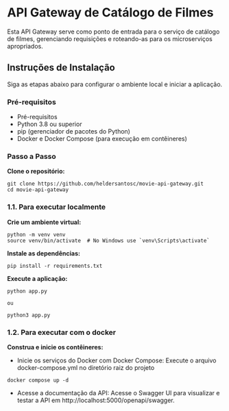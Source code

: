 # API Gateway de Catálogo de Filmes
Esta API Gateway serve como ponto de entrada para o serviço de catálogo de filmes, gerenciando requisições e roteando-as para os microserviços apropriados.

## Instruções de Instalação
Siga as etapas abaixo para configurar o ambiente local e iniciar a aplicação.

### Pré-requisitos

- Pré-requisitos
- Python 3.8 ou superior
- pip (gerenciador de pacotes do Python)
- Docker e Docker Compose (para execução em contêineres)


### Passo a Passo

**Clone o repositório:**

```
git clone https://github.com/heldersantosc/movie-api-gateway.git
cd movie-api-gateway
```

### 1.1. Para executar localmente ###
**Crie um ambiente virtual:**
```
python -m venv venv
source venv/bin/activate  # No Windows use `venv\Scripts\activate`
```

**Instale as dependências:**
```
pip install -r requirements.txt
```

**Execute a aplicação:**
```
python app.py

ou

python3 app.py
```


### 1.2. Para executar com o docker ###
**Construa e inicie os contêineres:**

- Inicie os serviços do Docker com Docker Compose:
Execute o arquivo docker-compose.yml no diretório raiz do projeto 

```
docker compose up -d
```

- Acesse a documentação da API:
Acesse o Swagger UI para visualizar e testar a API em http://localhost:5000/openapi/swagger.

